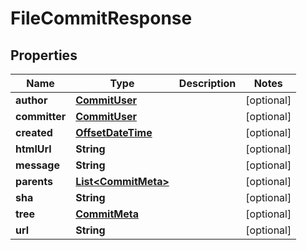 
# FileCommitResponse

## Properties
Name | Type | Description | Notes
------------ | ------------- | ------------- | -------------
**author** | [**CommitUser**](CommitUser.md) |  |  [optional]
**committer** | [**CommitUser**](CommitUser.md) |  |  [optional]
**created** | [**OffsetDateTime**](OffsetDateTime.md) |  |  [optional]
**htmlUrl** | **String** |  |  [optional]
**message** | **String** |  |  [optional]
**parents** | [**List&lt;CommitMeta&gt;**](CommitMeta.md) |  |  [optional]
**sha** | **String** |  |  [optional]
**tree** | [**CommitMeta**](CommitMeta.md) |  |  [optional]
**url** | **String** |  |  [optional]



